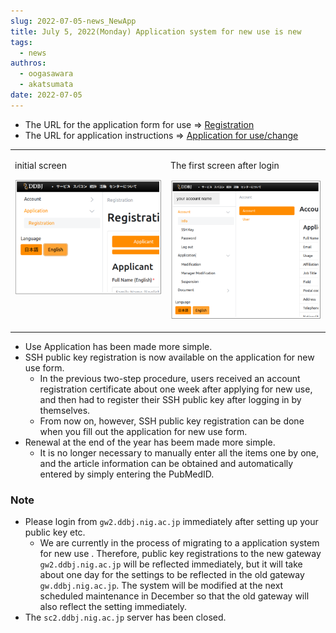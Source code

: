 ```yaml
---
slug: 2022-07-05-news_NewApp
title: July 5, 2022(Monday) Application system for new use is new
tags:
  - news
authros:
  - oogasawara
  - akatsumata
date: 2022-07-05
---
```



- The URL for the application form for use => <a href="https://sc-account.ddbj.nig.ac.jp/en/application/registration">Registration</a>
- The URL for application instructions => [Application for use/change](/en/application/registration/)


<table>
<tr>
<td valign="top">

initial screen

![](new_registration_EN.png)

</td>
<td valign="top">

The first screen after login

![](login_EN.png)

</td>
</tr>
</table>


- Use Application has been made more simple.
- SSH public key registration is now available on the application for new use form.
  - In the previous two-step procedure, users received an account registration certificate about one week after applying for new use, and then had to register their SSH public key after logging in by themselves.
  - From now on, however, SSH public key registration can be done when you fill out the application for new use form.
- Renewal at the end of the year has beem made more simple.
  - It is no longer necessary to manually enter all the items one by one, and the article information can be obtained and automatically entered by simply entering the PubMedID.

### Note

- Please login from `gw2.ddbj.nig.ac.jp` immediately after setting up your public key etc.
  - We are currently in the process of migrating to a application system for new use . Therefore, public key registrations to the new gateway `gw2.ddbj.nig.ac.jp` will be reflected immediately, but it will take about one day for the settings to be reflected in the old gateway `gw.ddbj.nig.ac.jp`. The system will be modified at the next scheduled maintenance in December so that the old gateway will also reflect the setting immediately.
- The `sc2.ddbj.nig.ac.jp` server has been closed.

